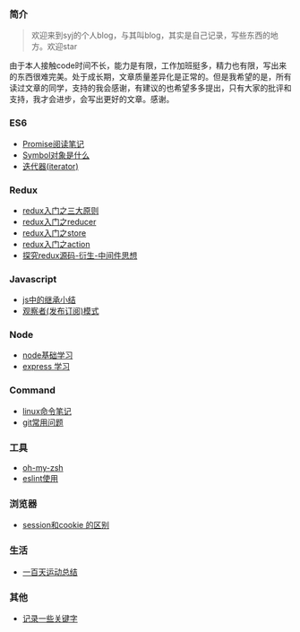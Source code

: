 
### 简介
> 欢迎来到syj的个人blog，与其叫blog，其实是自己记录，写些东西的地方。欢迎star

由于本人接触code时间不长，能力是有限，工作加班挺多，精力也有限，写出来的东西很难完美。处于成长期，文章质量差异化是正常的。但是我希望的是，所有读过文章的同学，支持的我会感谢，有建议的也希望多多提出，只有大家的批评和支持，我才会进步，会写出更好的文章。感谢。

### ES6
- [Promise阅读笔记](https://github.com/sunyongjian/blog/issues/12)  
- [Symbol对象是什么](https://github.com/sunyongjian/blog/issues/17)
- [迭代器(iterator)](https://github.com/sunyongjian/blog/issues/18)


### Redux
- [redux入门之三大原则](https://github.com/sunyongjian/blog/issues/8)
- [redux入门之reducer](https://github.com/sunyongjian/blog/issues/9)
- [redux入门之store](https://github.com/sunyongjian/blog/issues/10)
- [redux入门之action](https://github.com/sunyongjian/blog/issues/11)
- [探究redux源码-衍生-中间件思想](https://github.com/sunyongjian/blog/issues/21)

### Javascript
- [js中的继承小结](https://github.com/sunyongjian/blog/issues/7)
- [观察者(发布订阅)模式](https://github.com/sunyongjian/blog/issues/13)

### Node
- [node基础学习](https://github.com/sunyongjian/blog/issues/6)
- [express 学习](https://github.com/sunyongjian/blog/issues/5)

### Command
- [linux命令笔记](https://github.com/sunyongjian/blog/issues/15)
- [git常用问题](https://github.com/sunyongjian/blog/issues/16)

### 工具
- [oh-my-zsh](https://github.com/sunyongjian/blog/issues/2)
- [eslint使用](https://github.com/sunyongjian/blog/issues/14)

### 浏览器
- [session和cookie 的区别](https://github.com/sunyongjian/blog/issues/4)

### 生活
- [一百天运动总结](https://github.com/sunyongjian/blog/issues/19)

### 其他
- [记录一些关键字](https://github.com/sunyongjian/blog/issues/20)
